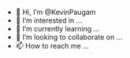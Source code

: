 - 👋 Hi, I’m @KevinPaugam
- 👀 I’m interested in ...
- 🌱 I’m currently learning ...
- 💞️ I’m looking to collaborate on ...
- 📫 How to reach me ...

<!---
KevinPaugam/KevinPaugam is a ✨ special ✨ repository because its `README.md` (this file) appears on your GitHub profile.
You can click the Preview link to take a look at your changes.
--->

